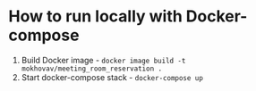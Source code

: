 # How to run locally with Docker-compose

1. Build Docker image - `docker image build -t mokhovav/meeting_room_reservation .`
2. Start docker-compose stack - `docker-compose up`